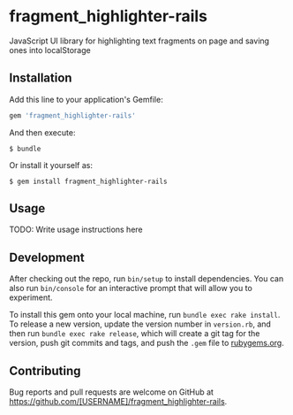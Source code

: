 # fragment_highlighter-rails
JavaScript UI library for highlighting text fragments on page and saving ones into localStorage

## Installation

Add this line to your application's Gemfile:

```ruby
gem 'fragment_highlighter-rails'
```

And then execute:

    $ bundle

Or install it yourself as:

    $ gem install fragment_highlighter-rails

## Usage

TODO: Write usage instructions here

## Development

After checking out the repo, run `bin/setup` to install dependencies. You can also run `bin/console` for an interactive prompt that will allow you to experiment.

To install this gem onto your local machine, run `bundle exec rake install`. To release a new version, update the version number in `version.rb`, and then run `bundle exec rake release`, which will create a git tag for the version, push git commits and tags, and push the `.gem` file to [rubygems.org](https://rubygems.org).

## Contributing

Bug reports and pull requests are welcome on GitHub at https://github.com/[USERNAME]/fragment_highlighter-rails.
